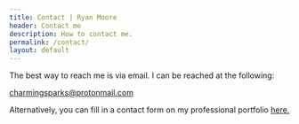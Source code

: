 ```yaml
---
title: Contact | Ryan Moore
header: Contact me
description: How to contact me.
permalink: /contact/
layout: default
---
```


The best way to reach me is via email. I can be reached at the following:

<a href="mailto:charmingsparks@protonmail.com">charmingsparks@protonmail.com</a>

<p>Alternatively, you can fill in a contact form on my professional portfolio
<a href="https://www.mooreanalysis.com/contact/" target="_blank">here.</a></p>
